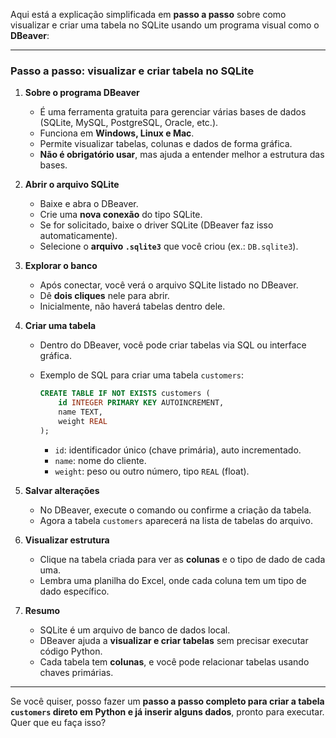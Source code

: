 Aqui está a explicação simplificada em **passo a passo** sobre como visualizar e criar uma tabela no SQLite usando um programa visual como o **DBeaver**:

---

### Passo a passo: visualizar e criar tabela no SQLite

1. **Sobre o programa DBeaver**

   * É uma ferramenta gratuita para gerenciar várias bases de dados (SQLite, MySQL, PostgreSQL, Oracle, etc.).
   * Funciona em **Windows, Linux e Mac**.
   * Permite visualizar tabelas, colunas e dados de forma gráfica.
   * **Não é obrigatório usar**, mas ajuda a entender melhor a estrutura das bases.

2. **Abrir o arquivo SQLite**

   * Baixe e abra o DBeaver.
   * Crie uma **nova conexão** do tipo SQLite.
   * Se for solicitado, baixe o driver SQLite (DBeaver faz isso automaticamente).
   * Selecione o **arquivo `.sqlite3`** que você criou (ex.: `DB.sqlite3`).

3. **Explorar o banco**

   * Após conectar, você verá o arquivo SQLite listado no DBeaver.
   * Dê **dois cliques** nele para abrir.
   * Inicialmente, não haverá tabelas dentro dele.

4. **Criar uma tabela**

   * Dentro do DBeaver, você pode criar tabelas via SQL ou interface gráfica.
   * Exemplo de SQL para criar uma tabela `customers`:

     ```sql
     CREATE TABLE IF NOT EXISTS customers (
         id INTEGER PRIMARY KEY AUTOINCREMENT,
         name TEXT,
         weight REAL
     );
     ```

     * `id`: identificador único (chave primária), auto incrementado.
     * `name`: nome do cliente.
     * `weight`: peso ou outro número, tipo `REAL` (float).

5. **Salvar alterações**

   * No DBeaver, execute o comando ou confirme a criação da tabela.
   * Agora a tabela `customers` aparecerá na lista de tabelas do arquivo.

6. **Visualizar estrutura**

   * Clique na tabela criada para ver as **colunas** e o tipo de dado de cada uma.
   * Lembra uma planilha do Excel, onde cada coluna tem um tipo de dado específico.

7. **Resumo**

   * SQLite é um arquivo de banco de dados local.
   * DBeaver ajuda a **visualizar e criar tabelas** sem precisar executar código Python.
   * Cada tabela tem **colunas**, e você pode relacionar tabelas usando chaves primárias.

---

Se você quiser, posso fazer um **passo a passo completo para criar a tabela `customers` direto em Python e já inserir alguns dados**, pronto para executar. Quer que eu faça isso?
